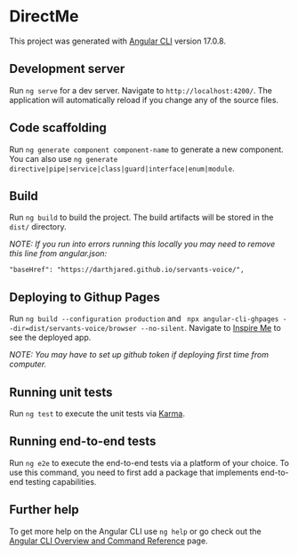 # DirectMe

This project was generated with [Angular CLI](https://github.com/angular/angular-cli) version 17.0.8.

## Development server

Run `ng serve` for a dev server. Navigate to `http://localhost:4200/`. The application will automatically reload if you change any of the source files.

## Code scaffolding

Run `ng generate component component-name` to generate a new component. You can also use `ng generate directive|pipe|service|class|guard|interface|enum|module`.

## Build

Run `ng build` to build the project. The build artifacts will be stored in the `dist/` directory.

*NOTE: If you run into errors running this locally you may need to remove this line from angular.json:* 

```
"baseHref": "https://darthjared.github.io/servants-voice/",
```

## Deploying to Githup Pages

Run `ng build --configuration production` and ` npx angular-cli-ghpages --dir=dist/servants-voice/browser --no-silent`.  Navigate to [Inspire Me](https://darthjared.github.io/direct-me/) to see the deployed app.

*NOTE: You may have to set up github token if deploying first time from computer.*

## Running unit tests

Run `ng test` to execute the unit tests via [Karma](https://karma-runner.github.io).

## Running end-to-end tests

Run `ng e2e` to execute the end-to-end tests via a platform of your choice. To use this command, you need to first add a package that implements end-to-end testing capabilities.

## Further help

To get more help on the Angular CLI use `ng help` or go check out the [Angular CLI Overview and Command Reference](https://angular.io/cli) page.

